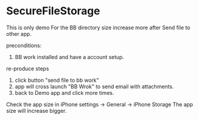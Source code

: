 # SecureFileStorage

This is only demo For the BB directory size increase more after Send file to other app.

preconditions:
1. BB work installed and have a account setup.

re-produce steps
1. click button "send file to bb work"
2. app will cross launch "BB Wrok" to send email with attachments.
3. back to Demo app and click more times.

Check the app size in iPhone settings -> General -> iPhone Storage
The app size will increase bigger.

